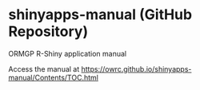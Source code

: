 # shinyapps-manual (GitHub Repository)

ORMGP R-Shiny application manual

Access the manual at https://owrc.github.io/shinyapps-manual/Contents/TOC.html


